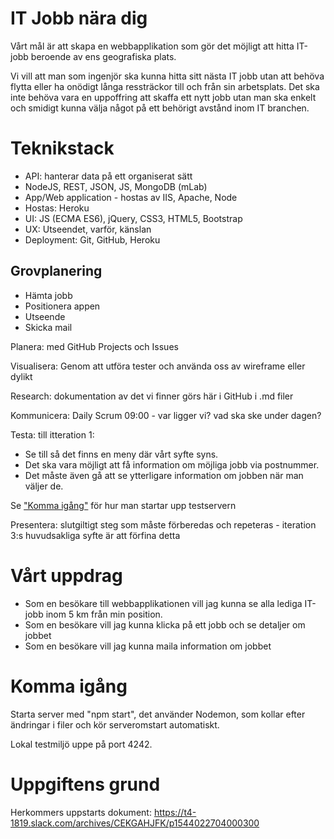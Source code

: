 # IT Jobb nära dig
Vårt mål är att skapa en webbapplikation som gör det möjligt att hitta IT-jobb beroende av ens geografiska plats.

Vi vill att man som ingenjör ska kunna hitta sitt nästa IT jobb utan att behöva flytta eller ha onödigt långa ressträckor till och från sin arbetsplats. Det ska inte behöva vara en uppoffring att skaffa ett nytt jobb utan man ska enkelt och smidigt kunna välja något på ett behörigt avstånd inom IT branchen. 

# Teknikstack
* API: hanterar data på ett organiserat sätt
* NodeJS, REST, JSON, JS, MongoDB (mLab)
* App/Web application - hostas av IIS, Apache, Node
* Hostas: Heroku
* UI: JS (ECMA ES6), jQuery, CSS3, HTML5, Bootstrap
* UX: Utseendet, varför, känslan
* Deployment: Git, GitHub, Heroku

## Grovplanering
* Hämta jobb
* Positionera appen
* Utseende 
* Skicka mail

Planera: med GitHub Projects och Issues

Visualisera: Genom att utföra tester och använda oss av wireframe eller dylikt

Research: dokumentation av det vi finner görs här i GitHub i .md filer

Kommunicera: Daily Scrum 09:00 - var ligger vi? vad ska ske under dagen?  

Testa: till itteration 1:
* Se till så det finns en meny där vårt syfte syns.
* Det ska vara möjligt att få information om möjliga jobb via postnummer.
* Det måste även gå att se ytterligare information om jobben när man väljer de.

Se ["Komma igång"](#komma-igång) för hur man startar upp testservern

Presentera: slutgiltigt steg som måste förberedas och repeteras - iteration 3:s huvudsakliga syfte är att förfina detta

# Vårt uppdrag
* Som en besökare till webbapplikationen vill jag kunna se alla lediga IT-jobb inom 5 km från min position.
* Som en besökare vill jag kunna klicka på ett jobb och se detaljer om jobbet
* Som en besökare vill jag kunna maila information om jobbet

# Komma igång
Starta server med "npm start", det använder Nodemon, som kollar efter ändringar i filer och kör serveromstart automatiskt.

Lokal testmiljö uppe på port 4242.

# Uppgiftens grund
Herkommers uppstarts dokument: https://t4-1819.slack.com/archives/CEKGAHJFK/p1544022704000300

